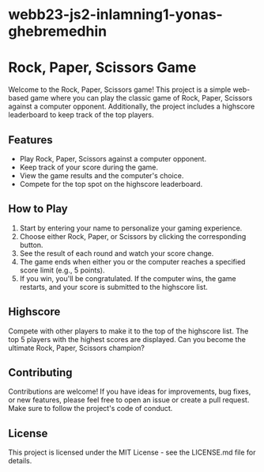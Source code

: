 # webb23-js2-inlamning1-yonas-ghebremedhin

# Rock, Paper, Scissors Game

Welcome to the Rock, Paper, Scissors game! This project is a simple web-based game where you can play the classic game of Rock, Paper, Scissors against a computer opponent. Additionally, the project includes a highscore leaderboard to keep track of the top players.

## Features
- Play Rock, Paper, Scissors against a computer opponent.
- Keep track of your score during the game.
- View the game results and the computer's choice.
- Compete for the top spot on the highscore leaderboard.

## How to Play
1. Start by entering your name to personalize your gaming experience.
2. Choose either Rock, Paper, or Scissors by clicking the corresponding button.
3. See the result of each round and watch your score change.
4. The game ends when either you or the computer reaches a specified score limit (e.g., 5 points).
5. If you win, you'll be congratulated. If the computer wins, the game restarts, and your score is submitted to the highscore list.

## Highscore
Compete with other players to make it to the top of the highscore list. The top 5 players with the highest scores are displayed. Can you become the ultimate Rock, Paper, Scissors champion?

## Contributing
Contributions are welcome! If you have ideas for improvements, bug fixes, or new features, please feel free to open an issue or create a pull request. Make sure to follow the project's code of conduct.

## License

This project is licensed under the MIT License - see the LICENSE.md file for details.
